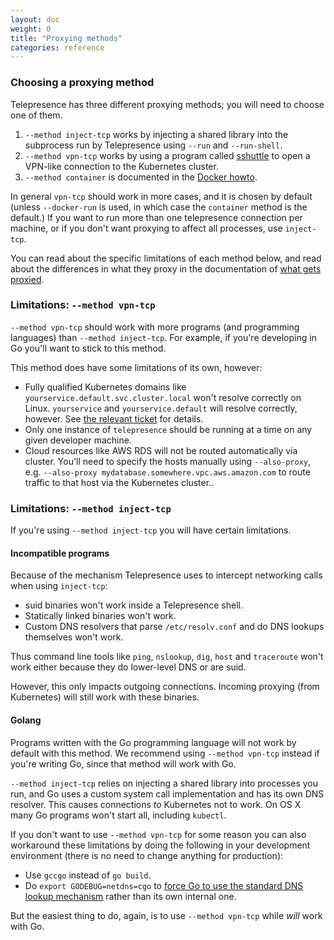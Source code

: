 ```yaml
---
layout: doc
weight: 0
title: "Proxying methods"
categories: reference
---
```


### Choosing a proxying method

Telepresence has three different proxying methods; you will need to choose one of them.

1. `--method inject-tcp` works by injecting a shared library into the subprocess run by Telepresence using `--run` and `--run-shell`.
2. `--method vpn-tcp` works by using a program called [sshuttle](https://shuttle.readthedocs.io) to open a VPN-like connection to the Kubernetes cluster.
3. `--method container` is documented in the [Docker howto](../howto/docker.html).

In general `vpn-tcp` should work in more cases, and it is chosen by default (unless `--docker-run` is used, in which case the `container` method is the default.)
If you want to run more than one telepresence connection per machine, or if you don't want proxying to affect all processes, use `inject-tcp`.

You can read about the specific limitations of each method below, and read about the differences in what they proxy in the documentation of [what gets proxied](/reference/proxying.html).

### Limitations: `--method vpn-tcp`

`--method vpn-tcp` should work with more programs (and programming languages) than `--method inject-tcp`.
For example, if you're developing in Go you'll want to stick to this method.

This method does have some limitations of its own, however:

* Fully qualified Kubernetes domains like `yourservice.default.svc.cluster.local` won't resolve correctly on Linux.
  `yourservice` and `yourservice.default` will resolve correctly, however.
  See [the relevant ticket](https://github.com/datawire/telepresence/issues/161) for details.
* Only one instance of `telepresence` should be running at a time on any given developer machine.
* Cloud resources like AWS RDS will not be routed automatically via cluster.
  You'll need to specify the hosts manually using `--also-proxy`, e.g. `--also-proxy mydatabase.somewhere.vpc.aws.amazon.com` to route traffic to that host via the Kubernetes cluster..

### Limitations: `--method inject-tcp`

If you're using `--method inject-tcp` you will have certain limitations.

#### Incompatible programs

Because of the mechanism Telepresence uses to intercept networking calls when using `inject-tcp`:

* suid binaries won't work inside a Telepresence shell.
* Statically linked binaries won't work.
* Custom DNS resolvers that parse `/etc/resolv.conf` and do DNS lookups themselves won't work.

Thus command line tools like `ping`, `nslookup`, `dig`, `host` and `traceroute` won't work either because they do lower-level DNS or are suid.

However, this only impacts outgoing connections.
Incoming proxying (from Kubernetes) will still work with these binaries.

#### Golang

Programs written with the Go programming language will not work by default with this method.
We recommend using `--method vpn-tcp` instead if you're writing Go, since that method will work with Go.

`--method inject-tcp` relies on injecting a shared library into processes you run, and Go uses a custom system call implementation and has its own DNS resolver.
This causes connections *to* Kubernetes not to work.
On OS X many Go programs won't start all, including `kubectl`.

If you don't want to use `--method vpn-tcp` for some reason you can also workaround these limitations by doing the following in your development environment (there is no need to change anything for production):

* Use `gccgo` instead of `go build`.
* Do `export GODEBUG=netdns=cgo` to [force Go to use the standard DNS lookup mechanism](https://golang.org/pkg/net/#hdr-Name_Resolution) rather than its own internal one.

But the easiest thing to do, again, is to use `--method vpn-tcp` while *will* work with Go.

